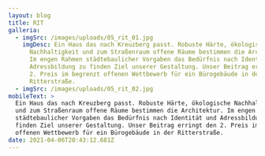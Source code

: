 ```yaml
---
layout: blog
title: RIT
galleria:
  - imgSrc: /images/uploads/05_rit_01.jpg
    imgDesc: Ein Haus das nach Kreuzberg passt. Robuste Härte, ökologische
      Nachhaltigkeit und zum Straßenraum offene Räume bestimmen die Architektur.
      Im engen Rahmen städtebaulicher Vorgaben das Bedürfnis nach Identität und
      Adressbildung zu finden Ziel unserer Gestaltung. Unser Beitrag erringt den
      2. Preis im begrenzt offenen Wettbewerb für ein Bürogebäude in der
      Ritterstraße.
  - imgSrc: /images/uploads/05_rit_02.jpg
mobileText: >
  Ein Haus das nach Kreuzberg passt. Robuste Härte, ökologische Nachhaltigkeit
  und zum Straßenraum offene Räume bestimmen die Architektur. Im engen Rahmen
  städtebaulicher Vorgaben das Bedürfnis nach Identität und Adressbildung zu
  finden Ziel unserer Gestaltung. Unser Beitrag erringt den 2. Preis im begrenzt
  offenen Wettbewerb für ein Bürogebäude in der Ritterstraße.
date: 2021-04-06T20:43:12.681Z
---
```

